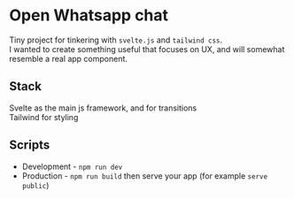 # Open Whatsapp chat

Tiny project for tinkering with `svelte.js` and `tailwind css`.  
I wanted to create something useful that focuses on UX, and will somewhat resemble a real app component.

## Stack

Svelte as the main js framework, and for transitions  
Tailwind for styling

## Scripts

* Development - `npm run dev`
* Production - `npm run build` then serve your app (for example `serve public`)
